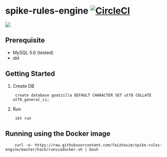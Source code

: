 # spike-rules-engine [![CircleCI](https://circleci.com/gh/faizhasim/spike-rules-engine.svg?style=svg)](https://circleci.com/gh/faizhasim/spike-rules-engine)

![](https://goatsonline.weebly.com/uploads/3/0/8/1/30819681/4368283_orig.jpg)


## Prerequisite

- MySQL 5.6 (tested)
- sbt


## Getting Started

1. Create DB
        
        create database goatzilla DEFAULT CHARACTER SET utf8 COLLATE utf8_general_ci;
        
2. Run

        sbt run
        
        
## Running using the Docker image

        curl -o- https://raw.githubusercontent.com/faizhasim/spike-rules-engine/master/hack/runviadocker.sh | bash
